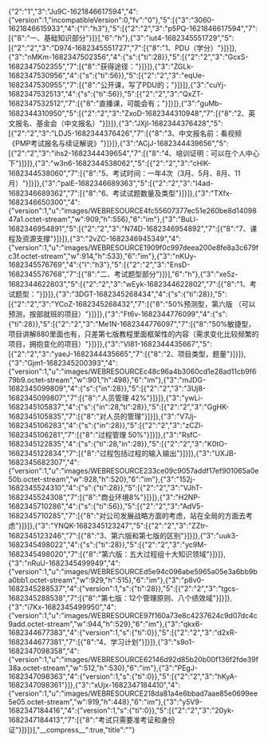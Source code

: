 {"2":"1","3":"Ju9C-1621846617594","4":{"version":1,"incompatibleVersion":0,"fv":"0"},"5":[{"3":"3060-1621846615933","4":{"l":"h3"},"5":[{"2":"2","3":"p5PQ-1621846617594","7":[{"8":"一、基础知识部分"}]}],"6":"h"},{"3":"iut4-1682345551729","5":[{"2":"2","3":"D974-1682345551727","7":[{"8":"1、PDU（学分）"}]}]},{"3":"nMKm-1682347502356","4":{"s":{"ti":28}},"5":[{"2":"2","3":"GcxS-1682347502355","7":[{"8":"获得途径："}]}]},{"3":"ZGLk-1682347530956","4":{"s":{"ti":56}},"5":[{"2":"2","3":"eqUe-1682347530955","7":[{"8":"公开课，写了PDU的；"}]}]},{"3":"cuYj-1682347532513","4":{"s":{"ti":56}},"5":[{"2":"2","3":"QxZT-1682347532512","7":[{"8":"直播课，可能会有；"}]}]},{"3":"guMb-1682344310950","5":[{"2":"2","3":"ZxoD-1682344310948","7":[{"8":"2、英文报名、基金会（中文报名）"}]}]},{"3":"JXjl-1682344376428","5":[{"2":"2","3":"LDJ5-1682344376426","7":[{"8":"3、中文报名前：看视频《PMP考试报名与续证解说》"}]}]},{"3":"ACjJ-1682344439656","5":[{"2":"2","3":"ihs2-1682344439654","7":[{"8":"4、培训证明：可以在个人中心下"}]}]},{"3":"w3n6-1682344538062","5":[{"2":"2","3":"cHlK-1682344538060","7":[{"8":"5、考试时间：一年4次（3月、5月、8月、11月）"}]}]},{"3":"palE-1682346689363","5":[{"2":"2","3":"I4ad-1682346689362","7":[{"8":"6、考试试题数量及类型"}]}]},{"3":"TXfx-1682346650300","4":{"version":1,"u":"images/WEBRESOURCE4fc55607377ec51e260be8d1409847a1.octet-stream","w":909,"h":556},"6":"im"},{"3":"BuLl-1682346954891","5":[{"2":"2","3":"N74D-1682346954892","7":[{"8":"7、课程及资源支撑"}]}]},{"3":"2vZC-1682346945349","4":{"version":1,"u":"images/WEBRESOURCE1909f0c997deea200e8fe8a3c679fc3f.octet-stream","w":914,"h":533},"6":"im"},{"3":"nKUy-1682345576769","4":{"l":"h3"},"5":[{"2":"2","3":"EnsD-1682345576768","7":[{"8":"二、考试题型部分"}]}],"6":"h"},{"3":"xe5z-1682344622803","5":[{"2":"2","3":"wEyk-1682344622802","7":[{"8":"1、考试题型："}]}]},{"3":"3DGT-1682345268434","4":{"s":{"ti":28}},"5":[{"2":"2","3":"YCoZ-1682345268432","7":[{"8":"50%预测型，第六版 （可以预测，按部就班的项目）"}]}]},{"3":"Ft6v-1682344776099","4":{"s":{"ti":28}},"5":[{"2":"2","3":"Me1N-1682344776097","7":[{"8":"50%敏捷型，项目讲解880里面也有，只差第七版教程里面框架性的内容（需求变化比较频繁的项目，拥抱变化的项目）"}]}]},{"3":"VI81-1682344435667","5":[{"2":"2","3":"yaeJ-1682344435665","7":[{"8":"2、项目类型，题量"}]}]},{"3":"Gjm1-1682345200393","4":{"version":1,"u":"images/WEBRESOURCEc48c96a4b3060cd1e28ad11cb9f679b9.octet-stream","w":901,"h":498},"6":"im"},{"3":"mJDG-1682345099809","4":{"s":{"in":28}},"5":[{"2":"2","3":"3Uj8-1682345099807","7":[{"8":"人员管理 42%"}]}]},{"3":"ywLi-1682345105837","4":{"s":{"in":28,"ti":28}},"5":[{"2":"2","3":"GgHK-1682345105835","7":[{"8":"对人员的管理"}]}]},{"3":"V7Jj-1682345106283","4":{"s":{"in":28}},"5":[{"2":"2","3":"zCZl-1682345106281","7":[{"8":"过程管理 50%"}]}]},{"3":"RsfC-1682345122835","4":{"s":{"ti":28,"in":28}},"5":[{"2":"2","3":"K0tO-1682345122834","7":[{"8":"过程包括过程的输入输出"}]}]},{"3":"UXJB-1682345682307","4":{"version":1,"u":"images/WEBRESOURCE233ce09c9057addf17ef901065a0e50b.octet-stream","w":928,"h":520},"6":"im"},{"3":"152j-1682345524310","4":{"s":{"ti":28}},"5":[{"2":"2","3":"VJhT-1682345524308","7":[{"8":"商业环境8%"}]}]},{"3":"H2NP-1682345710286","4":{"s":{"ti":56}},"5":[{"2":"2","3":"AdV5-1682345710285","7":[{"8":"对公司发展战略方面的考虑，站在全局的方面去考虑"}]}]},{"3":"YNQK-1682345123247","5":[{"2":"2","3":"ZZtr-1682345123246","7":[{"8":"3、第六版和第七版的区别"}]}]},{"3":"uuk3-1682345498022","4":{"s":{"ti":28}},"5":[{"2":"2","3":"yc9M-1682345498020","7":[{"8":"第六版：五大过程组十大知识领域"}]}]},{"3":"nRuU-1682345499949","4":{"version":1,"u":"images/WEBRESOURCEd5e94c096abe5965a05e3a6bb9ba0bb1.octet-stream","w":929,"h":515},"6":"im"},{"3":"p8v0-1682345288537","4":{"version":1,"s":{"ti":28}},"5":[{"2":"2","3":"tgcs-1682345288538","7":[{"8":"第七版：12个管理原则、八个绩效域"}]}]},{"3":"i7Kx-1682345499950","4":{"version":1,"u":"images/WEBRESOURCE97f160a73e8c4237624c9d07dc4c9add.octet-stream","w":944,"h":529},"6":"im"},{"3":"qkx6-1682344677383","4":{"version":1,"s":{"ti":0}},"5":[{"2":"2","3":"d2xR-1682344677381","7":[{"8":"4、学习计划"}]}]},{"3":"s9o1-1682347098358","4":{"version":1,"u":"images/WEBRESOURCE62146d92d85b20b00f136f2fde39f38a.octet-stream","w":512,"h":530},"6":"im"},{"3":"PEgJ-1682347098363","4":{"version":1,"s":{"ti":0}},"5":[{"2":"2","3":"hKyA-1682347098361"}]},{"3":"xUjx-1682347184410","4":{"version":1,"u":"images/WEBRESOURCE218da81a4e6bbad7aae85e0699ee5e05.octet-stream","w":919,"h":448},"6":"im"},{"3":"y5V9-1682347184416","4":{"version":1,"s":{"ti":0}},"5":[{"2":"2","3":"20yk-1682347184413","7":[{"8":"考试只需要准考证和身份证"}]}]}],"\_\_compress\_\_":true,"title":""}